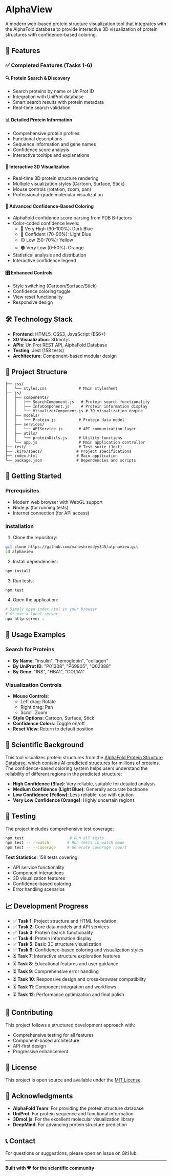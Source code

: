 # AlphaView

A modern web-based protein structure visualization tool that integrates with the AlphaFold database to provide interactive 3D visualization of protein structures with confidence-based coloring.

## 🚀 Features

### ✅ Completed Features (Tasks 1-6)

#### 🔍 **Protein Search & Discovery**
- Search proteins by name or UniProt ID
- Integration with UniProt database
- Smart search results with protein metadata
- Real-time search validation

#### 📊 **Detailed Protein Information**
- Comprehensive protein profiles
- Functional descriptions
- Sequence information and gene names
- Confidence score analysis
- Interactive tooltips and explanations

#### 🧬 **Interactive 3D Visualization**
- Real-time 3D protein structure rendering
- Multiple visualization styles (Cartoon, Surface, Stick)
- Mouse controls (rotation, zoom, pan)
- Professional-grade molecular visualization

#### 🎨 **Advanced Confidence-Based Coloring**
- AlphaFold confidence score parsing from PDB B-factors
- Color-coded confidence levels:
  - 🔵 Very High (90-100%): Dark Blue
  - 🔷 Confident (70-90%): Light Blue  
  - 🟡 Low (50-70%): Yellow
  - 🟠 Very Low (0-50%): Orange
- Statistical analysis and distribution
- Interactive confidence legend

#### 🎛️ **Enhanced Controls**
- Style switching (Cartoon/Surface/Stick)
- Confidence coloring toggle
- View reset functionality
- Responsive design

## 🛠️ Technology Stack

- **Frontend**: HTML5, CSS3, JavaScript (ES6+)
- **3D Visualization**: 3Dmol.js
- **APIs**: UniProt REST API, AlphaFold Database
- **Testing**: Jest (158 tests)
- **Architecture**: Component-based modular design

## 📁 Project Structure

```
├── css/
│   └── styles.css              # Main stylesheet
├── js/
│   ├── components/
│   │   ├── SearchComponent.js   # Protein search functionality
│   │   ├── InfoComponent.js     # Protein information display
│   │   └── VisualizerComponent.js # 3D visualization engine
│   ├── models/
│   │   └── Protein.js          # Protein data model
│   ├── services/
│   │   └── APIService.js       # API communication layer
│   ├── utils/
│   │   └── proteinUtils.js     # Utility functions
│   └── app.js                  # Main application controller
├── test/                       # Test suite (Jest)
├── .kiro/specs/               # Project specifications
├── index.html                 # Main application
└── package.json               # Dependencies and scripts
```

## 🚀 Getting Started

### Prerequisites
- Modern web browser with WebGL support
- Node.js (for running tests)
- Internet connection (for API access)

### Installation

1. Clone the repository:
```bash
git clone https://github.com/maheshreddyy345/alphaview.git
cd alphaview
```

2. Install dependencies:
```bash
npm install
```

3. Run tests:
```bash
npm test
```

4. Open the application:
```bash
# Simply open index.html in your browser
# Or use a local server:
npx http-server .
```

## 🧪 Usage Examples

### Search for Proteins
- **By Name**: "insulin", "hemoglobin", "collagen"
- **By UniProt ID**: "P01308", "P69905", "Q02388"
- **By Gene**: "INS", "HBA1", "COL1A1"

### Visualization Controls
- **Mouse Controls**: 
  - Left drag: Rotate
  - Right drag: Pan
  - Scroll: Zoom
- **Style Options**: Cartoon, Surface, Stick
- **Confidence Colors**: Toggle on/off
- **Reset View**: Return to default position

## 🧬 Scientific Background

This tool visualizes protein structures from the [AlphaFold Protein Structure Database](https://alphafold.ebi.ac.uk/), which contains AI-predicted structures for millions of proteins. The confidence-based coloring system helps users understand the reliability of different regions in the predicted structure:

- **High Confidence (Blue)**: Very reliable, suitable for detailed analysis
- **Medium Confidence (Light Blue)**: Generally accurate backbone
- **Low Confidence (Yellow)**: Less reliable, use with caution
- **Very Low Confidence (Orange)**: Highly uncertain regions

## 🧪 Testing

The project includes comprehensive test coverage:

```bash
npm test                    # Run all tests
npm test -- --watch        # Run tests in watch mode
npm test -- --coverage     # Generate coverage report
```

**Test Statistics**: 158 tests covering:
- API service functionality
- Component interactions
- 3D visualization features
- Confidence-based coloring
- Error handling scenarios

## 📈 Development Progress

- ✅ **Task 1**: Project structure and HTML foundation
- ✅ **Task 2**: Core data models and API services
- ✅ **Task 3**: Protein search functionality
- ✅ **Task 4**: Protein information display
- ✅ **Task 5**: Basic 3D structure visualization
- ✅ **Task 6**: Confidence-based coloring and visualization styles
- ⏳ **Task 7**: Interactive structure exploration features
- ⏳ **Task 8**: Educational features and user guidance
- ⏳ **Task 9**: Comprehensive error handling
- ⏳ **Task 10**: Responsive design and cross-browser compatibility
- ⏳ **Task 11**: Component integration and workflows
- ⏳ **Task 12**: Performance optimization and final polish

## 🤝 Contributing

This project follows a structured development approach with:
- Comprehensive testing for all features
- Component-based architecture
- API-first design
- Progressive enhancement

## 📄 License

This project is open source and available under the [MIT License](LICENSE).

## 🙏 Acknowledgments

- **AlphaFold Team**: For providing the protein structure database
- **UniProt**: For protein sequence and functional information
- **3Dmol.js**: For the excellent molecular visualization library
- **DeepMind**: For advancing protein structure prediction

## 📞 Contact

For questions or suggestions, please open an issue on GitHub.

---

**Built with ❤️ for the scientific community**